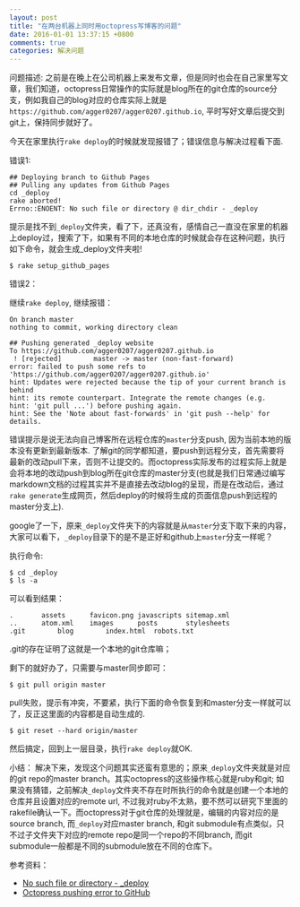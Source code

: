 ```yaml
---
layout: post
title: "在两台机器上同时用octopress写博客的问题"
date: 2016-01-01 13:37:15 +0800
comments: true
categories: 解决问题
---
```


问题描述:
之前是在晚上在公司机器上来发布文章，但是同时也会在自己家里写文章，我们知道，octopress日常操作的实际就是blog所在的git仓库的source分支，例如我自己的blog对应的仓库实际上就是`https://github.com/agger0207/agger0207.github.io`, 平时写好文章后提交到git上，保持同步就好了。

今天在家里执行`rake deploy`的时候就发现报错了；错误信息与解决过程看下面.

错误1:

	## Deploying branch to Github Pages 
	## Pulling any updates from Github Pages 
	cd _deploy
	rake aborted!
	Errno::ENOENT: No such file or directory @ dir_chdir - _deploy

提示是找不到`_deploy`文件夹，看了下，还真没有，感情自己一直没在家里的机器上deploy过，搜索了下，如果有不同的本地仓库的时候就会存在这种问题，执行如下命令，就会生成_deploy文件夹啦!

	$ rake setup_github_pages
		

错误2：

继续`rake deploy`, 继续报错：

	On branch master
	nothing to commit, working directory clean
	
	## Pushing generated _deploy website
	To https://github.com/agger0207/agger0207.github.io
	 ! [rejected]        master -> master (non-fast-forward)
	error: failed to push some refs to 'https://github.com/agger0207/agger0207.github.io'
	hint: Updates were rejected because the tip of your current branch is behind
	hint: its remote counterpart. Integrate the remote changes (e.g.
	hint: 'git pull ...') before pushing again.
	hint: See the 'Note about fast-forwards' in 'git push --help' for details.

错误提示是说无法向自己博客所在远程仓库的`master`分支push, 因为当前本地的版本没有更新到最新版本. 了解git的同学都知道，要push到远程分支，首先需要将最新的改动pull下来，否则不让提交的。而octopress实际发布的过程实际上就是会将本地的改动push到blog所在git仓库的master分支(也就是我们日常通过编写markdown文档的过程其实并不是直接去改动blog的呈现，而是在改动后，通过`rake generate`生成网页，然后deploy的时候将生成的页面信息push到远程的master分支上).

google了一下，原来`_deploy`文件夹下的内容就是从`master`分支下取下来的内容，大家可以看下，`_deploy`目录下的是不是正好和github上`master`分支一样呢？

执行命令:
	
	$ cd _deploy
	$ ls -a 

可以看到结果：

	.		assets		favicon.png	javascripts	sitemap.xml
	..		atom.xml	images		posts		stylesheets
	.git		blog		index.html	robots.txt	
.git的存在证明了这就是一个本地的git仓库嘛；

剩下的就好办了，只需要与master同步即可：

	$ git pull origin master	
	
pull失败，提示有冲突，不要紧，执行下面的命令恢复到和master分支一样就可以了，反正这里面的内容都是自动生成的.

	$ git reset --hard origin/master

然后搞定，回到上一层目录，执行`rake deploy`就OK.

小结：
解决下来，发现这个问题其实还蛮有意思的；原来`_deploy`文件夹就是对应的git repo的master branch。其实octopress的这些操作核心就是ruby和git; 如果没有猜错，之前解决`_deploy`文件夹不存在时所执行的命令就是创建一个本地的仓库并且设置对应的remote url, 不过我对ruby不太熟，要不然可以研究下里面的rakefile确认一下。而octopress对于git仓库的处理就是，编辑的内容对应的是source branch, 而`_deploy`对应master branch, 和git submodule有点类似，只不过子文件夹下对应的remote repo是同一个repo的不同branch,  而git submodule一般都是不同的submodule放在不同的仓库下。

参考资料：

* [No such file or directory - _deploy](https://github.com/imathis/octopress/issues/334)
* [Octopress pushing error to GitHub](http://stackoverflow.com/questions/19619280/octopress-pushing-error-to-github)

